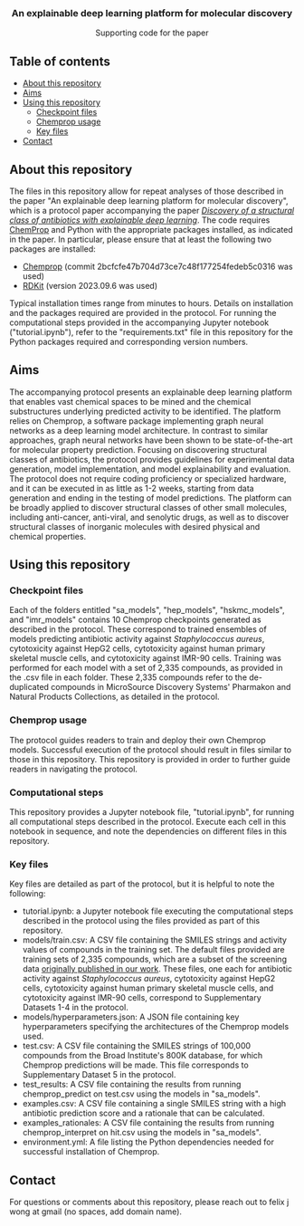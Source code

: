 <!--
*** Thanks for checking out this README Template. If you have a suggestion that would
*** make this better, please fork the repo and create a pull request or simply open
*** an issue with the tag "enhancement".
*** Thanks again! Now go create something AMAZING! :D
-->




<!-- PROJECT LOGO -->
<br />
<p align="center">

  <h3 align="center">An explainable deep learning platform for molecular discovery</h3>

  <p align="center">
    Supporting code for the paper
  </p>
</p>



<!-- TABLE OF CONTENTS -->
## Table of contents

* [About this repository](#about-this-repository)
* [Aims](#aims)
* [Using this repository](#using-this-repository)
  * [Checkpoint files](#checkpoint-files)
  * [Chemprop usage](#chemprop-usage)
  * [Key files](#key-files)
* [Contact](#contact)




<!-- ABOUT THE PROJECT -->
## About this repository

The files in this repository allow for repeat analyses of those described in the paper "An explainable deep learning platform for molecular discovery", which is a protocol paper accompanying the paper <i><a href="https://www.nature.com/articles/s41586-023-06887-8">Discovery of a structural class of antibiotics with explainable deep learning</a></i>. The code requires <a href="https://github.com/chemprop/chemprop">ChemProp</a> and Python with the appropriate packages installed, as indicated in the paper. In particular, please ensure that at least the following two packages are installed:
<ul>
<li><a href="https://github.com/chemprop/chemprop">Chemprop</a> (commit 2bcfcfe47b704d73ce7c48f177254fedeb5c0316 was used)</li>
<li><a href="https://www.rdkit.org/">RDKit</a> (version 2023.09.6 was used)</li>
</ul>
Typical installation times range from minutes to hours. Details on installation and the packages required are provided in the protocol. For running the computational steps provided in the accompanying Jupyter notebook ("tutorial.ipynb"), refer to the "requirements.txt" file in this repository for the Python packages required and corresponding version numbers. 

<!-- Aims -->
## Aims

The accompanying protocol presents an explainable deep learning platform that enables vast chemical spaces to be mined and the chemical substructures underlying predicted activity to be identified. The platform relies on Chemprop, a software package implementing graph neural networks as a deep learning model architecture. In contrast to similar approaches, graph neural networks have been shown to be state-of-the-art for molecular property prediction. Focusing on discovering structural classes of antibiotics, the protocol provides guidelines for experimental data generation, model implementation, and model explainability and evaluation. The protocol does not require coding proficiency or specialized hardware, and it can be executed in as little as 1-2 weeks, starting from data generation and ending in the testing of model predictions. The platform can be broadly applied to discover structural classes of other small molecules, including anti-cancer, anti-viral, and senolytic drugs, as well as to discover structural classes of inorganic molecules with desired physical and chemical properties. 


<!-- GETTING STARTED -->
## Using this repository

### Checkpoint files

Each of the folders entitled "sa_models", "hep_models", "hskmc_models", and "imr_models" contains 10 Chemprop checkpoints generated as described in the protocol. These correspond to trained ensembles of models predicting antibiotic activity against <i>Staphylococcus aureus</i>, cytotoxicity against HepG2 cells, cytotoxicity against human primary skeletal muscle cells, and cytotoxicity against IMR-90 cells. Training was performed for each model with a set of 2,335 compounds, as provided in the .csv file in each folder. These 2,335 compounds refer to the de-duplicated compounds in  MicroSource Discovery Systems' Pharmakon and Natural Products Collections, as detailed in the protocol. 

### Chemprop usage 

The protocol guides readers to train and deploy their own Chemprop models. Successful execution of the protocol should result in files similar to those in this repository. This repository is provided in order to further guide readers in navigating the protocol. 

### Computational steps

This repository provides a Jupyter notebook file, "tutorial.ipynb", for running all computational steps described in the protocol. Execute each cell in this notebook in sequence, and note the dependencies on different files in this repository. 

### Key files

Key files are detailed as part of the protocol, but it is helpful to note the following: 

<ul>
<li>tutorial.ipynb: a Jupyter notebook file executing the computational steps described in the protocol using the files provided as part of this repository.</li>
<li>models/train.csv: A CSV file containing the SMILES strings and activity values of compounds in the training set. The default files provided are training sets of 2,335 compounds, which are a subset of the screening data <a href="https://www.nature.com/articles/s41586-023-06887-8">originally published in our work</a>. These files, one each for antibiotic activity against <i>Staphylococcus aureus</i>, cytotoxicity against HepG2 cells, cytotoxicity against human primary skeletal muscle cells, and cytotoxicity against IMR-90 cells, correspond to Supplementary Datasets 1-4 in the protocol. 
</li>
<li>models/hyperparameters.json: A JSON file containing key hyperparameters specifying the architectures of the Chemprop models used. 
</li>
<li>test.csv: A CSV file containing the SMILES strings of 100,000 compounds from the Broad Institute's 800K database, for which Chemprop predictions will be made. This file corresponds to Supplementary Dataset 5 in the protocol. 
</li>
<li>test_results: A CSV file containing the results from running chemprop_predict on test.csv using the models in "sa_models".
</li>
<li>examples.csv: A CSV file containing a single SMILES string with a high antibiotic prediction score and a rationale that can be calculated. 
</li>
<li>examples_rationales: A CSV file containing the results from running chemprop_interpret on hit.csv using the models in "sa_models".
</li>
<li>environment.yml: A file listing the Python dependencies needed for successful installation of Chemprop. 
</li>
</ul>



<!-- CONTACT -->
## Contact

For questions or comments about this repository, please reach out to felix j wong at gmail (no spaces, add domain name). 

